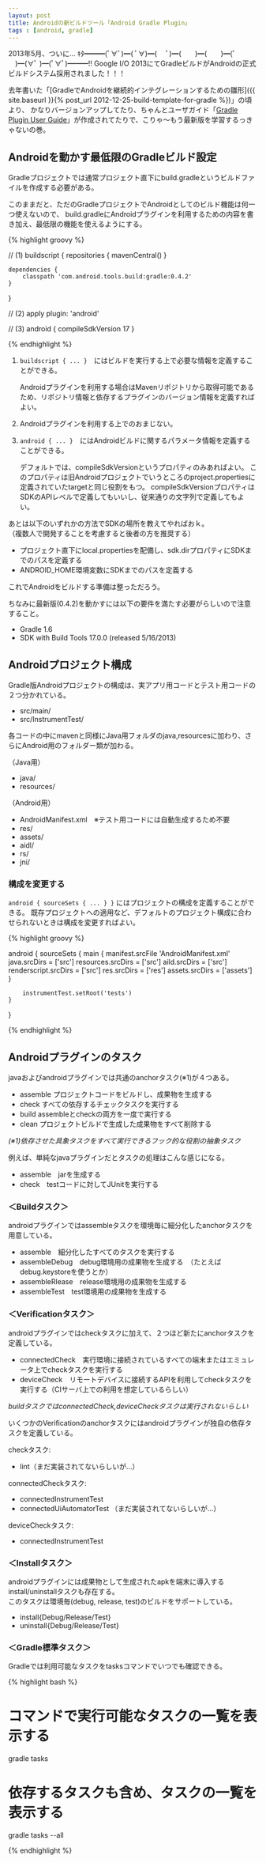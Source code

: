 ```yaml
---
layout: post
title: Androidの新ビルドツール「Android Gradle Plugin」
tags : [android, gradle]
---
```


2013年5月、ついに…
ｷﾀ━━━(ﾟ∀ﾟ)━( ﾟ∀)━( 　ﾟ)━(　　)━(　　)━(ﾟ 　)━(∀ﾟ )━(ﾟ∀ﾟ)━━━!!
Google I/O 2013にてGradleビルドがAndroidの正式ビルドシステム採用されました！！！

去年書いた「[GradleでAndroidを継続的インテグレーションするための雛形]({{ site.baseurl }}{% post_url 2012-12-25-build-template-for-gradle %})」の頃より、
かなりバージョンアップしてたり、ちゃんとユーザガイド「[Gradle Plugin User Guide](http://tools.android.com/tech-docs/new-build-system/user-guide)」が作成されてたりで、こりゃ〜もう最新版を学習するっきゃないの巻。

## Androidを動かす最低限のGradleビルド設定

Gradleプロジェクトでは通常プロジェクト直下にbuild.gradleというビルドファイルを作成する必要がある。

このままだと、ただのGradleプロジェクトでAndroidとしてのビルド機能は何一つ使えないので、
build.gradleにAndroidプラグインを利用するための内容を書き加え、最低限の機能を使えるようにする。

{% highlight groovy %}

// (1)
buildscript {
    repositories {
        mavenCentral()
    }

    dependencies {
        classpath 'com.android.tools.build:gradle:0.4.2'
    }
}

// (2)
apply plugin: 'android'

// (3)
android {
    compileSdkVersion 17
}

{% endhighlight %}

1. `buildscript { ... }`　にはビルドを実行する上で必要な情報を定義することができる。

	Androidプラグインを利用する場合はMavenリポジトリから取得可能であるため、リポジトリ情報と依存するプラグインのバージョン情報を定義すればよい。

2. Androidプラグインを利用する上でのおまじない。

3. `android { ... }`　にはAndroidビルドに関するパラメータ情報を定義することができる。  

	デフォルトでは、compileSdkVersionというプロパティのみあればよい。
	このプロパティは旧Androidプロジェクトでいうところのproject.propertiesに定義されていたtargetと同じ役割をもつ。
	compileSdkVersionプロパティはSDKのAPIレベルで定義してもいいし、従来通りの文字列で定義してもよい。  


あとは以下のいずれかの方法でSDKの場所を教えてやればおｋ。  
（複数人で開発することを考慮すると後者の方を推奨する）

* プロジェクト直下にlocal.propertiesを配備し、sdk.dirプロパティにSDKまでのパスを定義する
* ANDROID_HOME環境変数にSDKまでのパスを定義する

これでAndroidをビルドする準備は整っただろう。

ちなみに最新版(0.4.2)を動かすには以下の要件を満たす必要がらしいので注意すること。

* Gradle 1.6
* SDK with Build Tools 17.0.0 (released 5/16/2013)

## Androidプロジェクト構成

Gradle版Androidプロジェクトの構成は、実アプリ用コードとテスト用コードの２つ分かれている。

* src/main/
* src/InstrumentTest/

各コードの中にmavenと同様にJava用フォルダのjava,resourcesに加わり、さらにAndroid用のフォルダー類が加わる。

（Java用）
* java/
* resources/

（Android用）
* AndroidManifest.xml　※テスト用コードには自動生成するため不要
* res/
* assets/
* aidl/
* rs/
* jni/

### 構成を変更する

`android { sourceSets { ... } }` にはプロジェクトの構成を定義することができる。
既存プロジェクトへの適用など、デフォルトのプロジェクト構成に合わせられないときは構成を変更すればよい。

{% highlight groovy %}

android {
    sourceSets {
        main {
            manifest.srcFile 'AndroidManifest.xml'
            java.srcDirs = ['src']
            resources.srcDirs = ['src']
            aild.srcDirs = ['src']
            renderscript.srcDirs = ['src']
            res.srcDirs = ['res']
            assets.srcDirs = ['assets']
        }

        instrumentTest.setRoot('tests')
    }
}

{% endhighlight %}

## Androidプラグインのタスク

javaおよびandroidプラグインでは共通のanchorタスク(※1)が４つある。

* assemble プロジェクトコードをビルドし、成果物を生成する
* check すべての依存するチェックタスクを実行する
* build assembleとcheckの両方を一度で実行する
* clean プロジェクトビルドで生成した成果物をすべて削除する

_(※1)依存させた具象タスクをすべて実行できるフック的な役割の抽象タスク_


例えば、単純なjavaプラグインだとタスクの処理はこんな感じになる。

* assemble　jarを生成する
* check　testコードに対してJUnitを実行する


### ＜Buildタスク＞

androidプラグインではassembleタスクを環境毎に細分化したanchorタスクを用意している。

* assemble　細分化したすべてのタスクを実行する
* assembleDebug　debug環境用の成果物を生成する　（たとえばdebug.keystoreを使うとか）
* assembleRlease　release環境用の成果物を生成する
* assembleTest　test環境用の成果物を生成する


### ＜Verificationタスク＞

androidプラグインではcheckタスクに加えて、２つほど新たにanchorタスクを定義している。

* connectedCheck　実行環境に接続されているすべての端末またはエミュレータ上でcheckタスクを実行する
* deviceCheck　リモートデバイスに接続するAPIを利用してcheckタスクを実行する（CIサーバ上での利用を想定しているらしい）

_buildタスクではconnectedCheck,deviceCheckタスクは実行されないらしい_

いくつかのVerificationのanchorタスクにはandroidプラグインが独自の依存タスクを定義している。

checkタスク:

* lint（まだ実装されてないらしいが…）

connectedCheckタスク:

* connectedInstrumentTest
* connectedUiAutomatorTest （まだ実装されてないらしいが…）

deviceCheckタスク:

* connectedInstrumentTest


### ＜Installタスク＞

androidプラグインには成果物として生成されたapkを端末に導入するinstall/uninstallタスクも存在する。  
このタスクは環境毎(debug, release, test)のビルドをサポートしている。

* install{Debug/Release/Test}
* uninstall{Debug/Release/Test}


### ＜Gradle標準タスク＞

Gradleでは利用可能なタスクをtasksコマンドでいつでも確認できる。

{% highlight bash %}

# コマンドで実行可能なタスクの一覧を表示する
gradle tasks

# 依存するタスクも含め、タスクの一覧を表示する
gradle tasks --all

{% endhighlight %}
